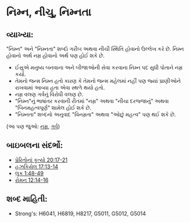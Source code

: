 # નિમ્ન, નીચુ, નિમ્નતા 

## વ્યાખ્યા: 

"નિમ્ન" અને "નિમ્નતા" શબ્દો ગરીબ અથવા નીચી સ્થિતિ હોવાનો ઉલ્લેખ કરે છે.
નિમ્ન હોવાનો અર્થ નમ્ર હોવાનો અર્થ પણ હોઈ શકે છે.

* ઈસુએ મનુષ્ય બનવાના અને બીજાઓની સેવા કરવાના નિમ્ન પદ સુધી પોતાને નમ્ર કર્યા.
* તેમનો જન્મ નિમ્ન હતો કારણ કે તેમનો જન્મ મહેલમાં નહીં પણ જ્યાં પ્રાણીઓને રાખવામાં આવ્યા હતા એવા સ્થળે થયો હતો.
* નમ્ર વલણ ગર્વનું વિરોધી વલણ છે.
* "નિમ્ન"નું ભાષાંતર કરવાની રીતમાં "નમ્ર" અથવા "નીચા દરજ્જાનું" અથવા "બિનમહત્વપૂર્ણ" શામેલ હોઈ શકે છે.
* "નિમ્નતા" શબ્દનો અનુવાદ "વિનમ્રતા" અથવા "ઓછું મહત્વ" પણ થઈ શકે છે.

(આ પણ જુઓ: [નમ્ર](../kt/humble.md), [ગર્વ](../other/proud.md))

## બાઇબલના સંદર્ભો: 

* [પ્રેરિતોનાં કૃત્યો 20:17-21](rc://gu/tn/help/act/20/17)
* [હઝકિયેલ 17:13-14](rc://gu/tn/help/ezk/17/13)
* [લુક 1:48-49](rc://gu/tn/help/luk/01/48)
* [રોમન 12:14-16](rc://gu/tn/help/rom/12/14)

## શબ્દ માહિતી: 

* Strong's: H6041, H6819, H8217, G5011, G5012, G5014
